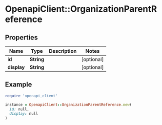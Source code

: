 # OpenapiClient::OrganizationParentReference

## Properties

| Name | Type | Description | Notes |
| ---- | ---- | ----------- | ----- |
| **id** | **String** |  | [optional] |
| **display** | **String** |  | [optional] |

## Example

```ruby
require 'openapi_client'

instance = OpenapiClient::OrganizationParentReference.new(
  id: null,
  display: null
)
```

